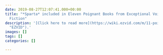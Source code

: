 ```yaml
---
date: 2019-08-27T12:07:41.000+00:00
title: "*Sparta* included in Eleven Poignant Books from Exceptional Voices in Modern
  Fiction"
description: '[Click here to read more](https://wiki.ezvid.com/m/11-poignant-books-from-exceptional-voices-in-modern-fiction-ZP6laov1KGXa0
  "EZVID").'
images: []
tags: []
categories: []

---
```

